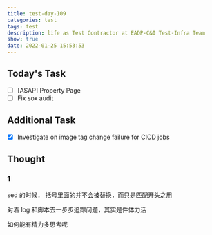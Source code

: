 ```yaml
---
title: test-day-109
categories: test
tags: test
description: life as Test Contractor at EADP-C&I Test-Infra Team
show: true
date: 2022-01-25 15:53:53
---
```

## Today's Task
- [ ] [ASAP] Property Page
- [ ] Fix sox audit

## Additional Task 
- [x] Investigate on image tag change failure for CICD jobs

## Thought

### 1

sed 的时候， 括号里面的并不会被替换，而只是匹配开头之用

对着 log 和脚本去一步步追踪问题，其实是件体力活

如何能有精力多思考呢
